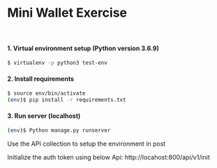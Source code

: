 # Mini Wallet Exercise

&nbsp;

#### 1. Virtual environment setup (Python version 3.6.9)
```sh
$ virtualenv -p python3 test-env
```
#### 2. Install requirements
```sh
$ source env/bin/activate
(env)$ pip install -r requirements.txt
```
#### 3. Run server (localhost)
```sh
(env)$ Python manage.py runserver
```

Use the API collection to setup the environment in post

Initialize the auth token using below Api:
http://locahost:800/api/v1/init
